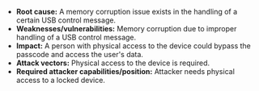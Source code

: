 - **Root cause:** A memory corruption issue exists in the handling of a certain USB control message.
- **Weaknesses/vulnerabilities:** Memory corruption due to improper handling of a USB control message.
- **Impact:** A person with physical access to the device could bypass the passcode and access the user's data.
- **Attack vectors:** Physical access to the device is required.
- **Required attacker capabilities/position:** Attacker needs physical access to a locked device.